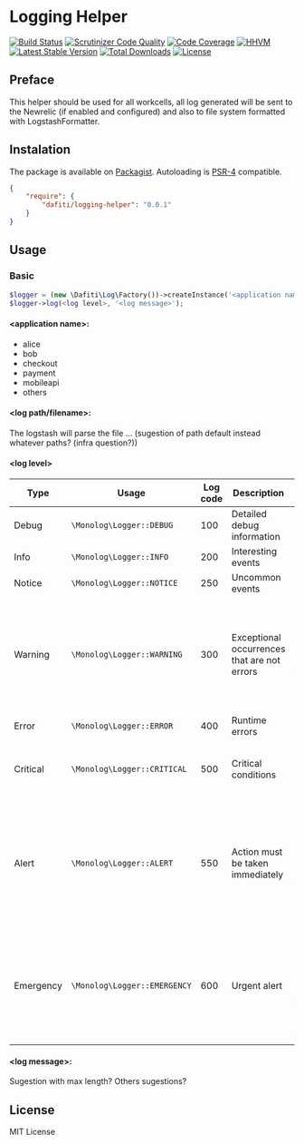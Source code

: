 # Logging Helper
[![Build Status](https://img.shields.io/travis/dafiti/logging-helper/master.svg?style=flat-square)](https://travis-ci.org/dafiti/logging-helper)
[![Scrutinizer Code Quality](https://img.shields.io/scrutinizer/g/dafiti/logging-helper/master.svg?style=flat-square)](https://scrutinizer-ci.com/g/dafiti/logging-helper/?branch=master)
[![Code Coverage](https://img.shields.io/scrutinizer/coverage/g/dafiti/logging-helper/master.svg?style=flat-square)](https://scrutinizer-ci.com/g/dafiti/logging-helper/?branch=master)
[![HHVM](https://img.shields.io/hhvm/dafiti/logging-helper.svg?style=flat-square)](https://travis-ci.org/dafiti/logging-helper)
[![Latest Stable Version](https://img.shields.io/packagist/v/dafiti/logging-helper.svg?style=flat-square)](https://packagist.org/packages/dafiti/logging-helper)
[![Total Downloads](https://img.shields.io/packagist/dt/dafiti/logging-helper.svg?style=flat-square)](https://packagist.org/packages/dafiti/logging-helper)
[![License](https://img.shields.io/packagist/l/dafiti/logging-helper.svg?style=flat-square)](https://packagist.org/packages/dafiti/logging-helper)

## Preface
This helper should be used for all workcells, all log generated will be sent to the Newrelic (if enabled and configured) and also to file system formatted with LogstashFormatter.

## Instalation
The package is available on [Packagist](http://packagist.org/packages/dafiti/logging-helper).
Autoloading is [PSR-4](https://github.com/php-fig/fig-standards/blob/master/accepted/PSR-4-autoloader.md) compatible.

```json
{
    "require": {
        "dafiti/logging-helper": "0.0.1"
    }
}
```


## Usage
### Basic
```php
$logger = (new \Dafiti\Log\Factory())->createInstance('<application name>', '<log path/filename>');
$logger->log(<log level>, '<log message>');
```

#### \<application name\>:
* alice
* bob
* checkout
* payment
* mobileapi
* others

#### \<log path/filename\>:
The logstash will parse the file ... (sugestion of path default instead whatever paths? (infra question?))

#### \<log level\>
| Type      | Usage                            | Log code | Description                                 | Example                                                                                            |
| --------- |--------------------------------- | -------- | ------------------------------------------- | -------------------------------------------------------------------------------------------------- |
| Debug     | ```\Monolog\Logger::DEBUG```     |  100     | Detailed debug information                  |                                                                                                    |
| Info      | ```\Monolog\Logger::INFO```      |  200     | Interesting events                          | User logs in, SQL logs                                                                             |
| Notice    | ```\Monolog\Logger::NOTICE```    |  250     | Uncommon events                             |                                                                                                    |
| Warning   | ```\Monolog\Logger::WARNING```   |  300     | Exceptional occurrences that are not errors | Use of deprecated APIs, poor use of an API, undesirable things that are not necessarily wrong      |
| Error     | ```\Monolog\Logger::ERROR```     |  400     | Runtime errors                              |                                                                                                    |
| Critical  | ```\Monolog\Logger::CRITICAL```  |  500     | Critical conditions                         | Application component unavailable, unexpected exception                                            |
| Alert     | ```\Monolog\Logger::ALERT```     |  550     | Action must be taken immediately            | Entire website down, database unavailable, etc. This should trigger the SMS alerts and wake you up |
| Emergency | ```\Monolog\Logger::EMERGENCY``` |  600     | Urgent alert                                | This is only bumped when API breaks are done and should follow the major version of the library    |

#### \<log message\>:
Sugestion with max length? Others sugestions?

## License
MIT License
